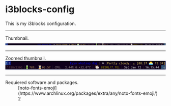 # i3blocks-config
This is my i3blocks configuration.

***
Thumbnail.
![Thumbnail1](resources/i3blocks-thumbnail-1.png)
***
Zoomed thumbnail.
![Thumbnail2](resources/i3blocks-thumbnail-2.png)


***
<dl>
    <dt> Requiered software and packages.</dt>
        <dd> [noto-fonts-emoji](https://www.archlinux.org/packages/extra/any/noto-fonts-emoji/) </dd>
        <dd> 2 </dd>
</dl>
